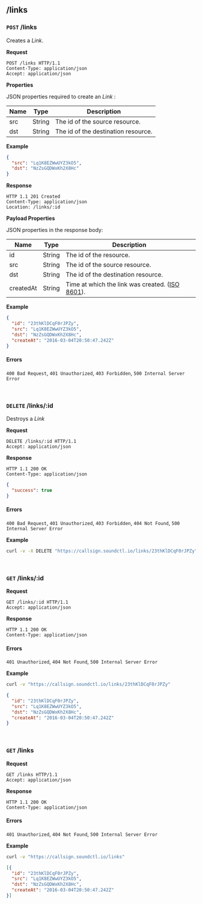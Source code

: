 </br>
</br>

## /links

### `POST` /links

Creates a *Link*.

**Request**

```http
POST /links HTTP/1.1
Content-Type: application/json
Accept: application/json
```

**Properties**

JSON properties required to create an *Link* :

Name | Type | Description
------------ | ------------- | -------------
src | String | The id of the source resource.
dst | String | The id of the destination resource.

**Example**

```json
{
  "src": "Lq1K8EZWwUYZ3kO5",
  "dst": "NzZsGQDWxKh2X8Hc"
}
```

**Response**

```http
HTTP 1.1 201 Created
Content-Type: application/json
Location: /links/:id
```

**Payload Properties**

JSON properties in the response body:

Name | Type | Description
------------ | ------------- | -------------
id | String | The id of the resource.
src | String | The id of the source resource.
dst | String | The id of the destination resource.
createdAt | String | Time at which the link was created. (<a href="https://en.wikipedia.org/wiki/ISO_8601#Combined_date_and_time_representations" target="_blank">ISO 8601</a>).

**Example**

```json
{
  "id": "23thKlDCqF0rJPZy",
  "src": "Lq1K8EZWwUYZ3kO5",
  "dst": "NzZsGQDWxKh2X8Hc",
  "createAt": "2016-03-04T20:50:47.242Z"
}
```

#### Errors

`400 Bad Request`, `401 Unauthorized`, `403 Forbidden`, `500 Internal Server Error`

</br>

### `DELETE` /links/:id

Destroys a *Link*

**Request**

```http
DELETE /links/:id HTTP/1.1
Accept: application/json
```

**Response**

```http
HTTP 1.1 200 OK
Content-Type: application/json
```

```json
{
  "success": true
}
```

#### Errors

`400 Bad Request`, `401 Unauthorized`, `403 Forbidden`,  `404 Not Found`, `500 Internal Server Error`

**Example**

```sh
curl -v -X DELETE "https://callsign.soundctl.io/links/23thKlDCqF0rJPZy"
```

</br>

### `GET` /links/:id

**Request**

```http
GET /links/:id HTTP/1.1
Accept: application/json
```

**Response**

```http
HTTP 1.1 200 OK
Content-Type: application/json
```

#### Errors

`401 Unauthorized`,  `404 Not Found`, `500 Internal Server Error`

**Example**

```sh
curl -v "https://callsign.soundctl.io/links/23thKlDCqF0rJPZy"
```

```json
{
  "id": "23thKlDCqF0rJPZy",
  "src": "Lq1K8EZWwUYZ3kO5",
  "dst": "NzZsGQDWxKh2X8Hc",
  "createAt": "2016-03-04T20:50:47.242Z"
}
```

</br>

### `GET` /links

**Request**

```http
GET /links HTTP/1.1
Accept: application/json
```

**Response**

```http
HTTP 1.1 200 OK
Content-Type: application/json
```

#### Errors

`401 Unauthorized`,  `404 Not Found`, `500 Internal Server Error`

**Example**

```sh
curl -v "https://callsign.soundctl.io/links"
```

```json
[{
  "id": "23thKlDCqF0rJPZy",
  "src": "Lq1K8EZWwUYZ3kO5",
  "dst": "NzZsGQDWxKh2X8Hc",
  "createAt": "2016-03-04T20:50:47.242Z"
}]
```



